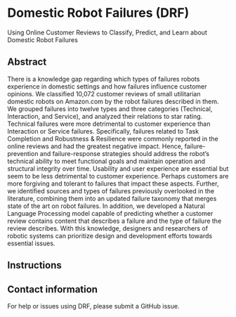 # Domestic Robot Failures (DRF)
Using Online Customer Reviews to Classify, Predict, and Learn about Domestic Robot Failures

## Abstract
There is a knowledge gap regarding which types of failures robots experience in domestic settings and how failures influence customer opinions. We classified 10,072 customer reviews of small utilitarian domestic robots on Amazon.com by the robot failures described in them. We grouped failures into twelve types and three categories (Technical, Interaction, and Service), and analyzed their relations to star rating. Technical failures were more detrimental to customer experience than Interaction or Service failures. Specifically, failures related to Task Completion and Robustness & Resilience were commonly reported in the online reviews and had the greatest negative impact. Hence, failure-prevention and failure-response strategies should address the robot’s technical ability to meet functional goals and maintain operation and structural integrity over time. Usability and user experience are essential but seem to be less detrimental to customer experience. Perhaps customers are more forgiving and tolerant to failures that impact these aspects. Further, we identified sources and types of failures previously overlooked in the literature, combining them into an updated failure taxonomy that merges state of the art on robot failures. In addition, we developed a Natural Language Processing model capable of predicting whether a customer review contains content that describes a failure and the type of failure the review describes. With this knowledge, designers and researchers of robotic systems can prioritize design and development efforts towards essential issues.

## Instructions

## Contact information
For help or issues using DRF, please submit a GitHub issue.
